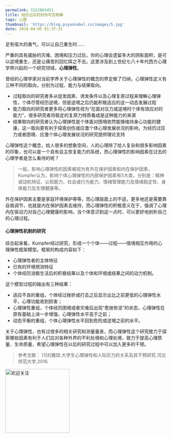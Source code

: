 ```yaml
---
permalink: 1522863451
title: 经历过后的创伤可否和解
tags: 心理
thumbnail: 'https://blog.psyannabel.cn/images/5.jpg'
date: 2018-04-05 01:37:31
---
```

足有偌大的勇气，可以让自己重生时……

<!--more-->

严重的具有威胁的灾难、困境和压力过后，你的心理会遗留多大的阴影面积，是可以逆境重生，还是让痛苦的回忆挥之不去。这里涉及到上世纪七八十年代西方心理学界兴起的一个研究领域，<strong>心理弹性</strong>。

曾经的心理学家对当前学界关于心理弹性的概念的界定做了归纳，心理弹性定义有三种不同的取向，分别为过程、能力与结果取向。
- 过程取向的研究者多从促发因素、诱发条件以及心理复原过程来理解心理弹性，个体尽管经历逆境，但是逆境之后仍能积极适应的这一动态发展过程
- 能力取向的研究者更多将心理弹性视为“在面对压力或逆境时个体有效应对的能力”，很多研究者将稳定的复原力特质看成是这种能力的来源
- 结果取向的研究者认为心理弹性是个体面对困境依然能够维持身心功能的健康，这一取向更有利于探索创伤或应激个体心理发展状况的影响，为经历过压力或者困境、应激个体心理发展状况的研究提供理论支持

心理弹性这个概念，给人很多的想象空间，人的心理除了给人复杂和很多影响因素的印象，也可以是一个具有自主恢复能力的系统，而心理弹性的影响因素在过去的心理学者是怎么看待的呢？

> 一般，影响心理弹性的因素被视为有外在保护因素和内在保护因素，Kumpfer认为，影响个体心理弹性的内部保护因素有5大类，分别是：精神或动机特征、认知能力、社会或行为能力、情绪管理能力及情绪稳定性、身体能力及生理健康等。

外在保护因素主要是家庭环境保护等等，而心理层面上的不适，更多地还是需要靠自我调节，也就是内在保护因素去维持，而心理弹性的积极意义在于，强调了心理内在驱动力对自己心理健康的影响，当个体意识到这一点时，可以更好地剖析自己的心理过程。

#### 心理弹性机制的研究

综合起来看，Kumpfer经过研究，形成一个个体——过程——情境相互作用的心理弹性框架模型。框架的构成内容如下：
- 心理弹性者的主体特征
- 已有的环境预测特征
- 个体经历消极生活后的积极结果以及个体和环境或结果之间的动力机制。

这个模型过程的输出有三种结果：
- 适应不良的重组，个体经过挫折或打击之后显示出比之前更低的心理弹性水平，心理功能收到损害；
- 心理弹性重组，个体经历困境或者灾难后出现“愈挫弥坚”的状态，心理弹性在原有基础上进一步增强，心理弹性水平高于之前；
- 动态平衡的重组，个体心理弹性水平回到危险或逆境之前的水平。

关于心理弹性，也有过很多的相关研究和测量量表，而心理弹性这个研究致力于探索哪些因素有利于人们应对各种外界的不利处境和心理处境，致力于提高心理质量、生命质量，希望心理弹性在以后的研究过程中可以加入更多的干预。


> 参考文献：
[1]刘雅琼.大学生心理弹性和人际压力的关系及其干预研究.河北师范大学,2016.

<img src='images/gongzhonghao' width=200 alt='欢迎关注' />